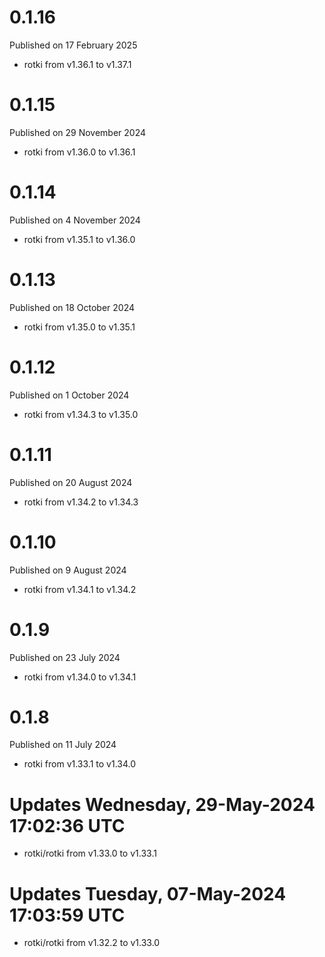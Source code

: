 # 0.1.16

Published on 17 February 2025

- rotki from v1.36.1 to v1.37.1

# 0.1.15

Published on 29 November 2024

- rotki from v1.36.0 to v1.36.1

# 0.1.14

Published on 4 November 2024

- rotki from v1.35.1 to v1.36.0

# 0.1.13

Published on 18 October 2024

- rotki from v1.35.0 to v1.35.1

# 0.1.12

Published on 1 October 2024

- rotki from v1.34.3 to v1.35.0

# 0.1.11

Published on 20 August 2024

- rotki from v1.34.2 to v1.34.3

# 0.1.10

Published on 9 August 2024

- rotki from v1.34.1 to v1.34.2

# 0.1.9

Published on 23 July 2024

- rotki from v1.34.0 to v1.34.1

# 0.1.8

Published on 11 July 2024

- rotki from v1.33.1 to v1.34.0

# Updates Wednesday, 29-May-2024 17:02:36 UTC
- rotki/rotki from v1.33.0 to v1.33.1

# Updates Tuesday, 07-May-2024 17:03:59 UTC
- rotki/rotki from v1.32.2 to v1.33.0

